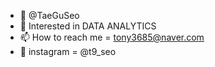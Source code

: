 - 👋 @TaeGuSeo
- 👀 Interested in DATA ANALYTICS
- 📫 How to reach me = tony3685@naver.com
- 📌 instagram = @t9_seo
